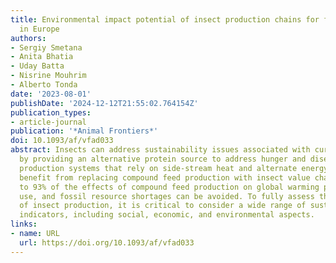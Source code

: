 ```yaml
---
title: Environmental impact potential of insect production chains for food and feed
  in Europe
authors:
- Sergiy Smetana
- Anita Bhatia
- Uday Batta
- Nisrine Mouhrim
- Alberto Tonda
date: '2023-08-01'
publishDate: '2024-12-12T21:55:02.764154Z'
publication_types:
- article-journal
publication: '*Animal Frontiers*'
doi: 10.1093/af/vfad033
abstract: Insects can address sustainability issues associated with current food systems
  by providing an alternative protein source to address hunger and disease. Only the
  production systems that rely on side-stream heat and alternate energy sources may
  benefit from replacing compound feed production with insect value chains. 75% percent
  to 93% of the effects of compound feed production on global warming potential, land
  use, and fossil resource shortages can be avoided. To fully assess the potential
  of insect production, it is critical to consider a wide range of sustainability
  indicators, including social, economic, and environmental aspects.
links:
- name: URL
  url: https://doi.org/10.1093/af/vfad033
---
```

